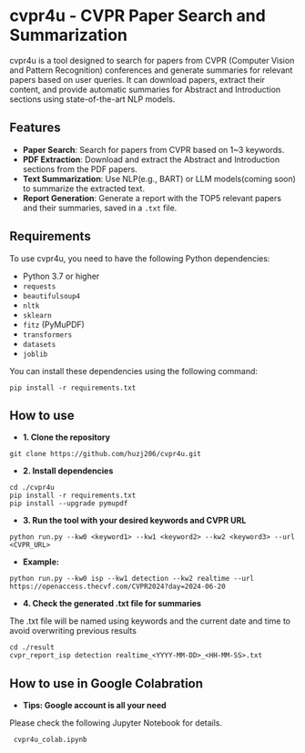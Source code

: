 # cvpr4u - CVPR Paper Search and Summarization

cvpr4u is a tool designed to search for papers from CVPR (Computer Vision and Pattern Recognition) conferences and generate summaries for relevant papers based on user queries. It can download papers, extract their content, and provide automatic summaries for Abstract and Introduction sections using state-of-the-art NLP models.

## Features

- **Paper Search**: Search for papers from CVPR based on 1~3 keywords.
- **PDF Extraction**: Download and extract the Abstract and Introduction sections from the PDF papers.
- **Text Summarization**: Use NLP(e.g., BART) or LLM models(coming soon) to summarize the extracted text.
- **Report Generation**: Generate a report with the TOP5 relevant papers and their summaries, saved in a `.txt` file.

## Requirements

To use cvpr4u, you need to have the following Python dependencies:

- Python 3.7 or higher
- `requests`
- `beautifulsoup4`
- `nltk`
- `sklearn`
- `fitz` (PyMuPDF)
- `transformers`
- `datasets`
- `joblib`

You can install these dependencies using the following command:

```
pip install -r requirements.txt
```


## How to use

- **1. Clone the repository**
```
git clone https://github.com/huzj206/cvpr4u.git
```
- **2. Install dependencies**
```
cd ./cvpr4u
pip install -r requirements.txt
pip install --upgrade pymupdf
```
- **3. Run the tool with your desired keywords and CVPR URL**
```
python run.py --kw0 <keyword1> --kw1 <keyword2> --kw2 <keyword3> --url <CVPR_URL>
```
- **Example:**
```
python run.py --kw0 isp --kw1 detection --kw2 realtime --url https://openaccess.thecvf.com/CVPR2024?day=2024-06-20
```
- **4. Check the generated .txt file for summaries**

The .txt file will be named using keywords and the current date and time to avoid overwriting previous results 
```
cd ./result
cvpr_report_isp detection realtime_<YYYY-MM-DD>_<HH-MM-SS>.txt
```

## How to use in Google Colabration

- **Tips: Google account is all your need**

Please check the following Jupyter Notebook for details.
```
 cvpr4u_colab.ipynb 
```
